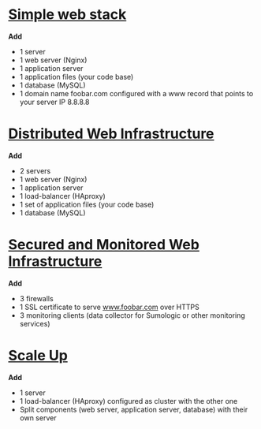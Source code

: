 # [Simple web stack](https://ibb.co/Gtq8cSf)
**Add**
- 1 server
- 1 web server (Nginx)
- 1 application server
- 1 application files (your code base)
- 1 database (MySQL)
- 1 domain name foobar.com configured with a www record that points to your server IP 8.8.8.8


# [Distributed Web Infrastructure](https://ibb.co/zmyhx1v)
**Add**
- 2 servers
- 1 web server (Nginx)
- 1 application server
- 1 load-balancer (HAproxy)
- 1 set of application files (your code base)
- 1 database (MySQL)


# [Secured and Monitored Web Infrastructure](https://ibb.co/9Nfn9XX)
**Add**
- 3 firewalls
- 1 SSL certificate to serve www.foobar.com over HTTPS
- 3 monitoring clients (data collector for Sumologic or other monitoring services)


# [Scale Up](https://ibb.co/7WNz3Bh)
**Add**
- 1 server
- 1 load-balancer (HAproxy) configured as cluster with the other one
- Split components (web server, application server, database) with their own server
